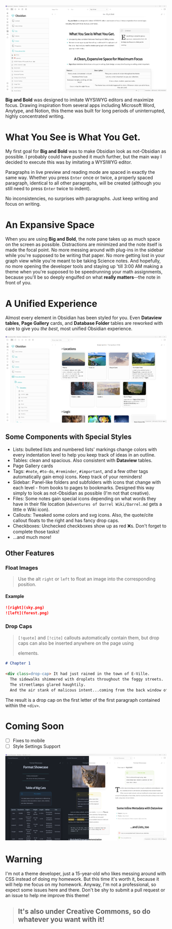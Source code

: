 ![](big-and-bold.png)

**Big and Bold** was designed to imitate WYSIWYG editors and maximize focus. Drawing inspiration from several apps including Microsoft Word, Anytype, and Notion, this theme was built for long periods of uninterrupted, highly concentrated writing.

# What You See is What You Get.
My first goal for **Big and Bold** was to make Obsidian look as not-Obsidian as possible. I probably could have pushed it much further, but the main way I decided to execute this was by imitating a WYSIWYG editor.

Paragraphs in live preview and reading mode are spaced in exactly the same way. Whether you press `Enter` once or twice, a properly spaced paragraph, identical to all other paragraphs, will be created (although you still need to press `Enter` twice to indent).

No inconsistencies, no surprises with paragraphs. Just keep writing and focus on writing.

# An Expansive Space
When you are using **Big and Bold**, the note pane takes up as much space on the screen as possible. Distractions are minimized and the note itself is made the focal point. No more messing around with plug-ins in the sidebar while you're supposed to be writing that paper. No more getting lost in your graph view while you're meant to be taking Science notes. And hopefully, no more opening the developer tools and staying up 'till 3:00 AM making a theme when you're supposed to be speedrunning your math assignments, because you'll be so deeply engulfed on what **really matters**--the note in front of you.

# A Unified Experience

Almost every element in Obsidian has been styled for you. Even **Dataview tables**, **Page Gallery** cards, and **Database Folder** tables are reworked with care to give you *the best*, most unified Obsidian experience.

![](Screenshots/page-gallery.png)

## Some Components with Special Styles
- Lists: bulleted lists and numbered lists' markings change colors with every indentation level to help you keep track of ideas in an outline.
- Tables: clean and spacious. Also consistent with **Dataview** tables.
- Page Gallery cards
- Tags: `#note`, `#to-do`, `#reminder`, `#important`, and a few other tags automatically gain emoji icons. Keep track of your reminders!
- Sidebar: Panel-like folders and subfolders with icons that change with each level - from books to pages to bookmarks. Designed this way simply to look as not-Obsidian as possible (I'm not that creative).
- Files: Some notes gain special icons depending on what words they have in their file location (`Adventures of Darrel Wiki/Darrel.md` gets a little `🌐` Wiki icon).
- Callouts: Tweaked some colors and svg icons. Also, the quote/cite callout floats to the right and has fancy drop caps.
- Checkboxes: Unchecked checkboxes show up as red ❌s. Don't forget to complete those tasks!
- ...and much more!

## Other Features

### Float Images
> Use the alt `right` or `left` to float an image into the corresponding position.
#### Example
```markdown
![right](sky.png)
![left](forest.png)
```

### Drop Caps
> `[!quote]` and `[!cite]` callouts automatically contain them, but drop caps can also be inserted anywhere on the page using <div> elements.

```markdown
# Chapter 1
  
<div class=drop-cap> It had just rained in the town of E-Ville.
  The sidewalks shimmered with droplets throughout the foggy streets.
  The streetlamps glared haughtily.
  And the air stank of malicous intent...coming from the back window of Micah's house. </div>
```
The result is a drop cap on the first letter of the first paragraph contained within the `<div>`.

  
# Coming Soon
- [ ] Fixes to mobile
- [ ] Style Settings Support
  
![](Screenshots/light-and-dark-big-and-bold.png)

# Warning
I'm not a theme developer, just a 15-year-old who likes messing around with CSS instead of doing my homework. But this time it's worth it, because it will help me focus on my homework. Anyway, I'm not a professional, so expect some issues here and there. Don't be shy to submit a pull request or an issue to help me improve this theme! 

> ## It's also under Creative Commons, so do whatever you want with it!

